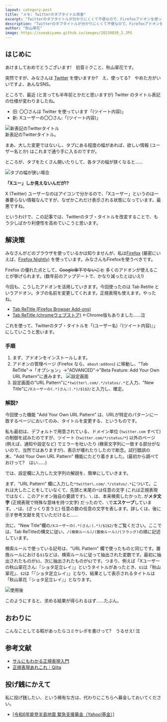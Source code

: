 ```yaml
---
layout: category-post
title: "メモ: Twitterのタブタイトル改善"
excerpt: "Twitterのタブタイトルが分かりにくくて不便なので、Firefoxアドオンを使って改変したときのメモ"
description: "Twitterのタブタイトルが分かりにくくて不便なので、Firefoxアドオンを使って改変したときのメモ"
author: "秋山翠花"
image: https://sueakiyama.github.io/images/20230830_2.JPG
---
```


## はじめに

あけましておめでとうございます!　初音ミクこと、秋山翠花です。

突然ですが、みなさんは [Twitter](https://twitter.com) を使いますか?　え、使ってる?　やめた方がいいですよ、あんなSNS。

ところで、最近 (と言っても半年前とかだと思いますが) Twitter のタイトル表記の仕様が変わりましたね。

- 旧: 〇〇さんは Twitter を使っています「(ツイート内容)」
- 新: Xユーザーの〇〇さん:「(ツイート内容)」

![新表記のTwitterタイトル](https://sueakiyama.github.io/images/20240104_0.png)  
新表記のTwitterタイトル。

まあ、大した変更ではないし、タブにある程度の幅があれば、欲しい情報 (ユーザー名とか) はこれまで通り手に入るのですが。

ところが、タブをたくさん開いたりして、各タブの幅が狭くなると……

![タブの幅が狭い場合](https://sueakiyama.github.io/images/20240104_1.png)  

**「Xユー」しか見えないんだが!?**

X (Twitter) ユーザーなのはアイコンで分かるので、「Xユーザー」というのは一番要らない情報なんですが、なぜかこれだけ表示される状態になっています。最悪ですね。

というわけで、この記事では、Twitterのタブ・タイトルを改変することで、もう少しばかり利便性を高めていこうと思います。

## 解決策

みなさんがどのブラウザを使っているかは知りませんが、私は[Firefox](https://www.mozilla.org/ja/firefox/new/) (厳密にいえば、[Firefox Nightly](https://www.mozilla.org/ja/firefox/channel/desktop/)) を使っています。みなさんもFirefoxを使うべきです。

Firefox の優れた点として、~~Google傘下でないこと~~ 多くのアドオンが使えることが挙げられます。(数年前のアップデートで、かなり減ったとはいえ!)

今回も、こうしたアドオンを活用していきます。今回使ったのは Tab Retitle というアドオン。タブの名前を変更してくれます。正規表現も使えます。やったね。

- [Tab ReTitle (Firefox Browser Add-ons)](https://addons.mozilla.org/ja/firefox/addon/tab-retitle/)
- [Tab ReTitle (chromeウェブストア)](https://chromewebstore.google.com/detail/tab-retitle/hilgambgdpjgljhjdaccadahckpdiapo) ←Chrome版もありました……泣

これを使って、Twitterのタブ・タイトルを「(ユーザー名)『(ツイート内容)』」にしていこうと思います。

### 手順

1. まず、アドオンをインストールします。
2. アドオンの管理ページ (Firefox なら、```about:addons```) に移動し、"Tab ReTitle"→「オプション」→"ADVANCED"→"Beta Feature: Add Your Own URL Pattern"に進みます。
![設定画面](https://sueakiyama.github.io/images/20240104_2.png)  
3. 設定画面の"URL Pattern"に```*twitter\.com/.*/status/.*```と入力、"New Title"に```/Xユーザーの(.*)さん:(.*)/$1$2/```と入力し、確定。

### 解説?

今回使った機能 "Add Your Own URL Pattern" は、URLが特定のパターンに一致するページにおいてのみ、タイトルを変更する、というものです。

私も最初は、デフォルトで用意されている、ドメイン単位 (```twitter.com``` すべて) の制御を試みたのですが、ツイート (```twitter.com/*/status/*```) 以外のページ (例えば、通知や設定など) でエラーを吐いたり (検索文字列に一致する部分がないので、当然ではありますが)、表示が壊れたりしたので断念。試行錯誤の末、"Add Your Own URL Pattern" 機能にたどり着きました。(最初から調べておけって?　はい……)

では、設定欄に入力した文字列の解説を、簡単にしていきます。

まず、"URL Pattern" 欄に入力した```*twitter\.com/.*/status/.*```について。これは大したことをしていなくて、先頭と末尾の```*```は任意の文字 (これは正規表現ではなく、このアドオン独自の要請です)、```\.```は、本来検索したかった```.```が**メタ文字** (正規表現で特殊な意味を持つ文字) だったので、```\```で**エスケープ**しています。```.*```は、(ざっくり言うと) 任意の数の任意の文字を表します。詳しくは、後に示す参考文献を見ていただけると……

次に、"New Title"欄の```/Xユーザーの(.*)さん:(.*)/$1$2/```をご覧ください。ここでは、Tab ReTitleの構文に従い、```/(検索ルール)/(置換ルール)/(フラッグ)```の順に記述しています。

検索ルールで使っている記号は、"URL Pattern" 欄で使ったものと同じです。置換ルールにおける```$1```などは、検索ルールに従って抽出された変数です。最初に抽出されたものが```$1```、次に抽出されたものが```$2```です。つまり、例えば「Xユーザーの秋山翠花さん:『ショタ足立レイ』」というタイトルがあったとき、```$1```は「秋山翠花」、```$2```は「『ショタ足立レイ』」となり、結果として表示されるタイトルは「秋山翠花『ショタ足立レイ』」となります。

![使用後](https://sueakiyama.github.io/images/20240104_3.png)  

このようにすると、求める結果が得られるはず……たぶん。

## おわりに

こんなことしてる暇があったらコミケレポを書けって?　うるせえ! 泣

## 参考文献

- [サルにもわかる正規表現入門](https://userweb.mnet.ne.jp/nakama/)
- [正規表現あれこれ｜Qiita](https://qiita.com/ikedams/items/12d1127056cdf4f0eea5)

## 投げ銭にかえて

私に投げ銭したい、という稀有な方は、代わりにこちらへ募金しておいてください。

- [[令和6年能登半島地震 緊急支援募金（Yahoo!基金）]](https://donation.yahoo.co.jp/detail/1630064/)
